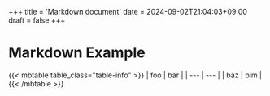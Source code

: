 +++
title = 'Markdown document'
date = 2024-09-02T21:04:03+09:00
draft = false
+++

# Markdown Example

{{< mbtable table_class="table-info" >}}
| foo | bar |
| --- | --- |
| baz | bim |
{{< /mbtable >}}

